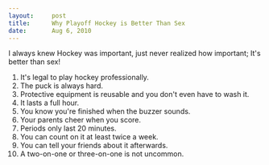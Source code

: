 ```yaml
---
layout:     post
title:      Why Playoff Hockey is Better Than Sex
date:       Aug 6, 2010
---
```


I always knew Hockey was important, just never realized how important; It's better than sex!

1. It's legal to play hockey professionally.
2. The puck is always hard.
3. Protective equipment is reusable and you don't even have to wash it.
4. It lasts a full hour.
5. You know you're finished when the buzzer sounds.
6. Your parents cheer when you score.
7. Periods only last 20 minutes.
8. You can count on it at least twice a week.
9. You can tell your friends about it afterwards.
10. A two-on-one or three-on-one is not uncommon.
